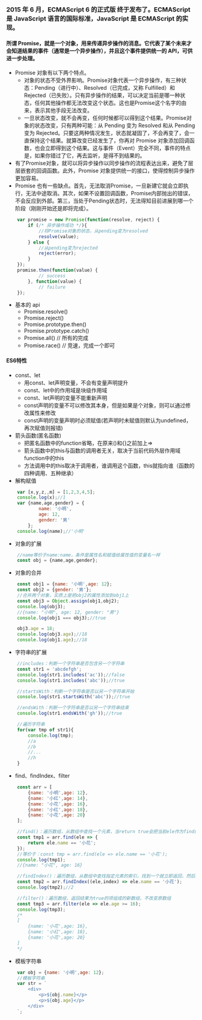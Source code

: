 ### 2015 年 6 月，ECMAScript 6 的正式版 终于发布了。ECMAScript 是 JavaScript 语言的国际标准，JavaScript 是 ECMAScript 的实现。

#### 所谓 Promise，就是一个对象，用来传递异步操作的消息。它代表了某个未来才会知道结果的事件（通常是一个异步操作），并且这个事件提供统一的 API，可供进一步处理。
+ Promise 对象有以下两个特点。
    - 对象的状态不受外界影响。Promise对象代表一个异步操作，有三种状态：Pending（进行中）、Resolved（已完成，又称 Fulfilled）和 Rejected（已失败）。只有异步操作的结果，可以决定当前是哪一种状态，任何其他操作都无法改变这个状态。这也是Promise这个名字的由来，表示其他手段无法改变。
    - 一旦状态改变，就不会再变，任何时候都可以得到这个结果。Promise对象的状态改变，只有两种可能：从 Pending 变为 Resolved 和从 Pending 变为 Rejected。只要这两种情况发生，状态就凝固了，不会再变了，会一直保持这个结果。就算改变已经发生了，你再对 Promise 对象添加回调函数，也会立即得到这个结果。这与事件（Event）完全不同，事件的特点是，如果你错过了它，再去监听，是得不到结果的。
+ 有了Promise对象，就可以将异步操作以同步操作的流程表达出来，避免了层层嵌套的回调函数。此外，Promise 对象提供统一的接口，使得控制异步操作更加容易。
+ Promise 也有一些缺点。首先，无法取消Promise，一旦新建它就会立即执行，无法中途取消。其次，如果不设置回调函数，Promise内部抛出的错误，不会反应到外部。第三，当处于Pending状态时，无法得知目前进展到哪一个阶段（刚刚开始还是即将完成）。
```js
    var promise = new Promise(function(resolve, reject) {
        if (/* 异步操作成功 */){
            //将Promise对象的状态，从pending变为resolved
            resolve(value);
        } else {
            //从pending变为rejected
            reject(error);
        }
    });
    promise.then(function(value) {
            // success
        }, function(value) {
            // failure
    });
```

+ 基本的 api
   - Promise.resolve()
   - Promise.reject()
   - Promise.prototype.then()
   - Promise.prototype.catch()
   - Promise.all() // 所有的完成
   - Promise.race() // 竞速，完成一个即可

#### ES6特性
+ const、let
    - 用const、let声明变量，不会有变量声明提升
    - const、let中的作用域是块级作用域
    - const、let声明的变量不能重新声明
    - const声明的变量不可以修改其本身，但是如果是个对象，则可以通过修改属性来修改
    - const声明的变量声明时必须赋值(若声明时未赋值则默认为undefined，再次赋值则报错)
+ 箭头函数(匿名函数)
    - 把匿名函数中的function省略，在原来()和{}之前加上=>
    - 箭头函数中的this与函数的调用者无关，取决于当前代码外层作用域function中的this
    - 方法调用中的this取决于调用者，谁调用这个函数，this就指向谁（函数的四种调用、五种继承）
+ 解构赋值
```js
    var [x,y,z,,m] = [1,2,3,4,5];
    console.log(x);//1
    var {name,age,gender} = {
            name: '小明',
            age: 12,
            gender: '男'
        };
    console.log(name);//'小明'
```

+ 对象的扩展
```js
    //name等价于name:name，条件是属性名和赋值给属性值的变量名一样
    const obj = {name,age,gender};
```

+ 对象的合并
```js
    const obj1 = {name: '小明',age: 12};
    const obj2 = {gender: '男'};
    //合并两个对象，实质上是把obj2的属性添加到obj1上
    const obj3 = Object.assign(obj1,obj2);
    console.log(obj3);
    //{name: "小明", age: 12, gender: "男"}
    console.log(obj1 === obj3);//true

    obj3.age = 18;
    console.log(obj3.age);//18
    console.log(obj1.age);//18
```

+ 字符串的扩展
```js
    //includes：判断一个字符串是否包含另一个字符串
    const str1 = 'abcdefgh';
    console.log(str1.includes('ac'));//false
    console.log(str1.includes('abc'));//true

    //startsWith：判断一个字符串是否以另一个字符串开始
    console.log(str1.startsWith('abc'));//true

    //endsWith：判断一个字符串是否以另一个字符串结束
    console.log(str1.endsWith('gh'));//true

    //遍历字符串
    for(var tmp of str1){
        console.log(tmp);
        //a
        //b
        //...
        //h
    }
```

+ find、findIndex、filter
```js
    const arr = [
        {name: '小明',age: 12},
        {name: '小红',age: 14},
        {name: '小花',age: 16},
        {name: '小红',age: 18},
        {name: '小花',age: 20}
    ];

    //find()：遍历数组，从数组中查找一个元素，当return true会把当前ele作为find的返回值，然后结束循环
    const tmp1 = arr.find(ele => {
        return ele.name == '小花';
    });
    //等价于：const tmp = arr.find(ele => ele.name == '小花');
    console.log(tmp1);
    //{name: "小花", age: 16}

    //findIndex()：遍历数组，从数组中查找指定元素的索引，找到一个就立即返回，然后结束循环
    const tmp2 = arr.findIndex((ele,index) => ele.name == '小花');
    console.log(tmp2);//2

    //filter()：遍历数组，返回结果为true的项组成的新数组，不改变原数组
    const tmp3 = arr.filter(ele => ele.age >= 16);
    console.log(tmp3);
    /*
    [
        {name: '小花',age: 16},
        {name: '小红',age: 18},
        {name: '小花',age: 20}
    ]
    */
```

+ 模板字符串
```js
    var obj = {name: '小明',age: 12};
    //模板字符串
    var str = `
        <div>
            <p>${obj.name}</p>
            <p>${obj.age}</p>
        </div>
    `;
```

